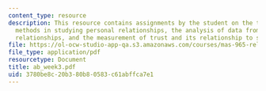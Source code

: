 ```yaml
---
content_type: resource
description: This resource contains assignments by the student on the topics self-report
  methods in studying personal relationships, the analysis of data from two-person
  relationships, and the measurement of trust and its relationship to self-disclosure.
file: https://ol-ocw-studio-app-qa.s3.amazonaws.com/courses/mas-965-relational-machines-spring-2005/3780be8c20b380b80583c61abffca7e1_ab_week3.pdf
file_type: application/pdf
resourcetype: Document
title: ab_week3.pdf
uid: 3780be8c-20b3-80b8-0583-c61abffca7e1
---
```

